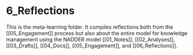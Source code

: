 # 6_Reflections 

This is the meta-learning folder. It compiles reflections both from the [[05_Engagement]] process but also about the entire model for knowledge management using the NADDER model [[01_Notes]], [[02_Analyses]], [[03_Drafts]], [[04_Docs]], [[05_Engagement]], and [[06_Reflections]].